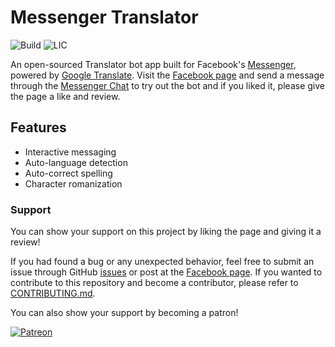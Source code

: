 
# Messenger Translator

![Build](https://img.shields.io/travis/com/eidoriantan/messenger-translator)
![LIC](https://img.shields.io/github/license/eidoriantan/messenger-translator)

An open-sourced Translator bot app built for Facebook's [Messenger], powered by
[Google Translate]. Visit the [Facebook page] and send a message through the
[Messenger Chat] to try out the bot and if you liked it, please give the page
a like and review.

## Features
* Interactive messaging
* Auto-language detection
* Auto-correct spelling
* Character romanization

### Support
You can show your support on this project by liking the page and giving it a
review!

If you had found a bug or any unexpected behavior, feel free to submit an issue
through GitHub [issues] or post at the [Facebook page]. If you wanted to
contribute to this repository and become a contributor, please refer to
[CONTRIBUTING.md](CONTRIBUTING.md).

You can also show your support by becoming a patron!

[![Patreon][Patron image]][donate]

[issues]: https://github.com/eidoriantan/messenger-translator/issues
[donate]: https://www.patreon.com/eidoriantan

[Patron image]: https://c5.patreon.com/external/logo/become_a_patron_button.png

[Facebook page]: https://facebook.com/msgr.translator
[Messenger Chat]: https://messenger.com/msgr.translator
[Messenger]: https://messenger.com
[Google Translate]: https://translate.google.com
